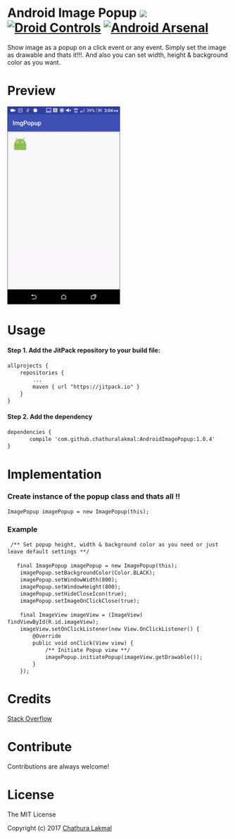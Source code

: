 # Android Image Popup [![](https://jitpack.io/v/chathuralakmal/AndroidImagePopup.svg)](https://jitpack.io/#chathuralakmal/AndroidImagePopup) [![Droid Controls](https://img.shields.io/badge/Available%20On-Droid%20Controls-blue.svg?style=flat)](http://www.droidcontrols.com/image-views/android-image-popup/) [![Android Arsenal](https://img.shields.io/badge/Android%20Arsenal-Android%20Image%20Popup-brightgreen.svg?style=flat)](https://android-arsenal.com/details/1/5261)

Show image as a popup on a click event or any event. Simply set the image as drawable and thats it!!!. And also you can set width, height & background color as you want.


# Preview
![Demo Preview](preview.gif? "Demo Preview")

# Usage

#### Step 1. Add the JitPack repository to your build file:

    allprojects {
		repositories {
			...
			maven { url "https://jitpack.io" }
		}
	}

#### Step 2. Add the dependency

    dependencies {
           compile 'com.github.chathuralakmal:AndroidImagePopup:1.0.4'
	}



# Implementation

### Create instance of the popup class and thats all !!

    ImagePopup imagePopup = new ImagePopup(this); 
    

### Example

     /** Set popup height, width & background color as you need or just leave default settings **/

       final ImagePopup imagePopup = new ImagePopup(this);
        imagePopup.setBackgroundColor(Color.BLACK);
        imagePopup.setWindowWidth(800);
        imagePopup.setWindowHeight(800);
        imagePopup.setHideCloseIcon(true);
        imagePopup.setImageOnClickClose(true);

        final ImageView imageView = (ImageView) findViewById(R.id.imageView);
        imageView.setOnClickListener(new View.OnClickListener() {
            @Override
            public void onClick(View view) {
                /** Initiate Popup view **/
                imagePopup.initiatePopup(imageView.getDrawable());
            }
        });
        

# Credits
[Stack Overflow](http://stackoverflow.com)

# Contribute

Contributions are always welcome!
     
# License
The MIT License

Copyright (c) 2017 [Chathura Lakmal](https://www.linkedin.com/in/cmac90)
